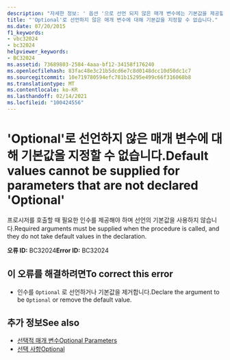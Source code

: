 ```yaml
---
description: "자세한 정보: ' 옵션 '으로 선언 되지 않은 매개 변수에는 기본값을 제공할 수 없습니다."
title: "'Optional'로 선언하지 않은 매개 변수에 대해 기본값을 지정할 수 없습니다."
ms.date: 07/20/2015
f1_keywords:
- vbc32024
- bc32024
helpviewer_keywords:
- BC32024
ms.assetid: 73689803-2584-4aaa-bf12-34158f176240
ms.openlocfilehash: 83fac48e3c21b5dcd6e7c8d0148dcc10d50dc1c7
ms.sourcegitcommit: 10e719780594efc781b15295e499c66f316068b8
ms.translationtype: MT
ms.contentlocale: ko-KR
ms.lasthandoff: 02/14/2021
ms.locfileid: "100424556"
---
```

# <a name="default-values-cannot-be-supplied-for-parameters-that-are-not-declared-optional"></a><span data-ttu-id="61b7a-103">'Optional'로 선언하지 않은 매개 변수에 대해 기본값을 지정할 수 없습니다.</span><span class="sxs-lookup"><span data-stu-id="61b7a-103">Default values cannot be supplied for parameters that are not declared 'Optional'</span></span>

<span data-ttu-id="61b7a-104">프로시저를 호출할 때 필요한 인수를 제공해야 하며 선언의 기본값을 사용하지 않습니다.</span><span class="sxs-lookup"><span data-stu-id="61b7a-104">Required arguments must be supplied when the procedure is called, and they do not take default values in the declaration.</span></span>  
  
 <span data-ttu-id="61b7a-105">**오류 ID:** BC32024</span><span class="sxs-lookup"><span data-stu-id="61b7a-105">**Error ID:** BC32024</span></span>  
  
## <a name="to-correct-this-error"></a><span data-ttu-id="61b7a-106">이 오류를 해결하려면</span><span class="sxs-lookup"><span data-stu-id="61b7a-106">To correct this error</span></span>  
  
- <span data-ttu-id="61b7a-107">인수를 `Optional` 로 선언하거나 기본값을 제거합니다.</span><span class="sxs-lookup"><span data-stu-id="61b7a-107">Declare the argument to be `Optional` or remove the default value.</span></span>  
  
## <a name="see-also"></a><span data-ttu-id="61b7a-108">추가 정보</span><span class="sxs-lookup"><span data-stu-id="61b7a-108">See also</span></span>

- [<span data-ttu-id="61b7a-109">선택적 매개 변수</span><span class="sxs-lookup"><span data-stu-id="61b7a-109">Optional Parameters</span></span>](../programming-guide/language-features/procedures/optional-parameters.md)
- [<span data-ttu-id="61b7a-110">선택 사항</span><span class="sxs-lookup"><span data-stu-id="61b7a-110">Optional</span></span>](../language-reference/modifiers/optional.md)
